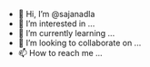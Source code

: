 - 👋 Hi, I’m @sajanadla
- 👀 I’m interested in ...
- 🌱 I’m currently learning ...
- 💞️ I’m looking to collaborate on ...
- 📫 How to reach me ...

<!---
sajanadla/sajanadla is a ✨ special ✨ repository because its `README.md` (this file) appears on your GitHub profile.
You can click the Preview link to take a look at your changes.
--->
